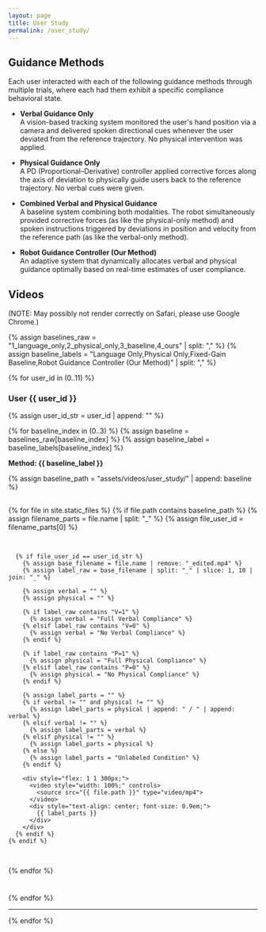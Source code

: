 ```yaml
---
layout: page
title: User Study
permalink: /user_study/
---
```


## Guidance Methods

Each user interacted with each of the following guidance methods through multiple trials, where each had them exhibit a specific compliance behavioral state.

- **Verbal Guidance Only**  
  A vision-based tracking system monitored the user's hand position via a camera and delivered spoken directional cues whenever the user deviated from the reference trajectory. No physical intervention was applied.

- **Physical Guidance Only**  
  A PD (Proportional–Derivative) controller applied corrective forces along the axis of deviation to physically guide users back to the reference trajectory. No verbal cues were given.

- **Combined Verbal and Physical Guidance**  
  A baseline system combining both modalities. The robot simultaneously provided corrective forces (as like the physical-only method) and spoken instructions triggered by deviations in position and velocity from the reference path (as like the verbal-only method).

- **Robot Guidance Controller (Our Method)**  
  An adaptive system that dynamically allocates verbal and physical guidance optimally based on real-time estimates of user compliance.

## Videos

(NOTE: May possibly not render correctly on Safari, please use Google Chrome.)

<!-- {% assign baselines = "1_language_only,2_physical_only,3_baseline,4_ours" | split: "," %}

{% for user_id in (0..11) %}
### User {{ user_id }}

{% assign user_id_str = user_id | append: "" %}

{% for baseline in baselines %}
**Baseline {{ baseline }}**

<div style="display: flex; flex-wrap: wrap; gap: 1rem; margin-bottom: 1.5rem;">
  {% assign baseline_path = "assets/videos/user_study/" | append: baseline %}
  
  {% for file in site.static_files %}
    {% if file.path contains baseline_path %}
      {% assign filename_parts = file.name | split: "_" %}
      {% assign file_user_id = filename_parts[0] %}
      
      {% if file_user_id == user_id_str %}
        <div style="flex: 1 1 300px;">
          <video style="width: 100%;" controls>
            <source src="{{ file.path }}" type="video/mp4">
          </video>
          <div style="text-align: center; font-size: 0.9em;">
            {{ file.name | remove: "_edited" | remove: ".mp4" }}
          </div>
        </div>
      {% endif %}
    {% endif %}
  {% endfor %}
</div>

{% endfor %}
<hr>
{% endfor %} -->

{% assign baselines_raw = "1_language_only,2_physical_only,3_baseline,4_ours" | split: "," %}
{% assign baseline_labels = "Language Only,Physical Only,Fixed-Gain Baseline,Robot Guidance Controller (Our Method)" | split: "," %}

{% for user_id in (0..11) %}
### User {{ user_id }}

{% assign user_id_str = user_id | append: "" %}

{% for baseline_index in (0..3) %}
  {% assign baseline = baselines_raw[baseline_index] %}
  {% assign baseline_label = baseline_labels[baseline_index] %}

**Method: {{ baseline_label }}**

<div style="display: flex; flex-wrap: wrap; gap: 1rem; margin-bottom: 1.5rem;">
  {% assign baseline_path = "assets/videos/user_study/" | append: baseline %}

  {% for file in site.static_files %}
    {% if file.path contains baseline_path %}
      {% assign filename_parts = file.name | split: "_" %}
      {% assign file_user_id = filename_parts[0] %}

      {% if file_user_id == user_id_str %}
        {% assign base_filename = file.name | remove: "_edited.mp4" %}
        {% assign label_raw = base_filename | split: "_" | slice: 1, 10 | join: "_" %}

        {% assign verbal = "" %}
        {% assign physical = "" %}

        {% if label_raw contains "V=1" %}
          {% assign verbal = "Full Verbal Compliance" %}
        {% elsif label_raw contains "V=0" %}
          {% assign verbal = "No Verbal Compliance" %}
        {% endif %}

        {% if label_raw contains "P=1" %}
          {% assign physical = "Full Physical Compliance" %}
        {% elsif label_raw contains "P=0" %}
          {% assign physical = "No Physical Compliance" %}
        {% endif %}

        {% assign label_parts = "" %}
        {% if verbal != "" and physical != "" %}
          {% assign label_parts = physical | append: " / " | append: verbal %}
        {% elsif verbal != "" %}
          {% assign label_parts = verbal %}
        {% elsif physical != "" %}
          {% assign label_parts = physical %}
        {% else %}
          {% assign label_parts = "Unlabeled Condition" %}
        {% endif %}

        <div style="flex: 1 1 300px;">
          <video style="width: 100%;" controls>
            <source src="{{ file.path }}" type="video/mp4">
          </video>
          <div style="text-align: center; font-size: 0.9em;">
            {{ label_parts }}
          </div>
        </div>
      {% endif %}
    {% endif %}
  {% endfor %}
</div>

{% endfor %}
<hr>
{% endfor %}